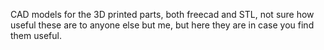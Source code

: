 CAD models for the 3D printed parts, both freecad and STL, not sure how
useful these are to anyone else but me, but here they are in case you find
them useful.
